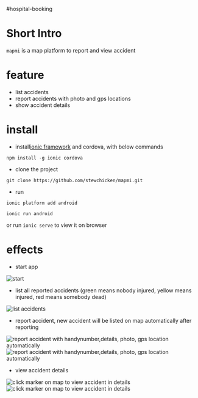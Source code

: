 #hospital-booking


# Short Intro

`mapmi` is a map platform to report and view accident 



# feature

 - list accidents
 - report accidents with photo and gps locations
 - show accident details
 
 
# install

- install[ionic framework](http://ionicframework.com) and cordova, with below commands

`
   npm install -g ionic cordova
`

- clone the project

`
  git clone https://github.com/stewchicken/mapmi.git
`

- run

`
  ionic platform add android
`

` ionic run android
`

or run `ionic serve` to view it on browser


# effects

- start app 

![start](screenshots/mapmi1.png)

- list all reported accidents (green means nobody injured, yellow means injured, red means somebody dead)

![list accidents](screenshots/mapmi2.png)

- report accident, new accident will be listed on map automatically after reporting

![report accident with  handynumber,details,  photo, gps location automatically](screenshots/mapmi3.png)
![report accident with  handynumber,details,  photo, gps location automatically](screenshots/mapmi4.png)
- view accident details

![click marker on map to view accident in details](screenshots/mapmi5.png)
![click marker on map to view accident in details](screenshots/mapmi6.png)









 
 

